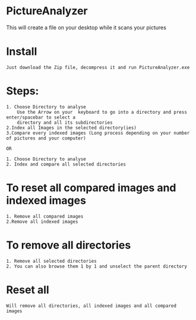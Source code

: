 # PictureAnalyzer

This will create a file on your desktop while it scans your pictures 

# Install
    Just download the Zip file, decompress it and run PictureAnalyzer.exe

# Steps:
    1. Choose Directory to analyse 
        Use the Arrow on your  keyboard to go into a directory and press enter/spacebar to select a 
        directory and all its subdirectories
    2.Index all Images in the selected directory(ies)
    3.Compare every indexed images (Long process depending on your number of pictures and your computer)
    
    OR
    
    1. Choose Directory to analyse
    2. Index and compare all selected directories
  
# To reset all compared images and indexed images 
    1. Remove all compared images
    2.Remove all indexed images
  
# To remove all directories
    1. Remove all selected directories
    2. You can also browse them 1 by 1 and unselect the parent directory 
    
# Reset all 
    Will remove all directories, all indexed images and all compared images
    

  
